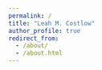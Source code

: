 ```yaml
---
permalink: /
title: "Leah M. Costlow"
author_profile: true
redirect_from: 
  - /about/
  - /about.html
---
```

